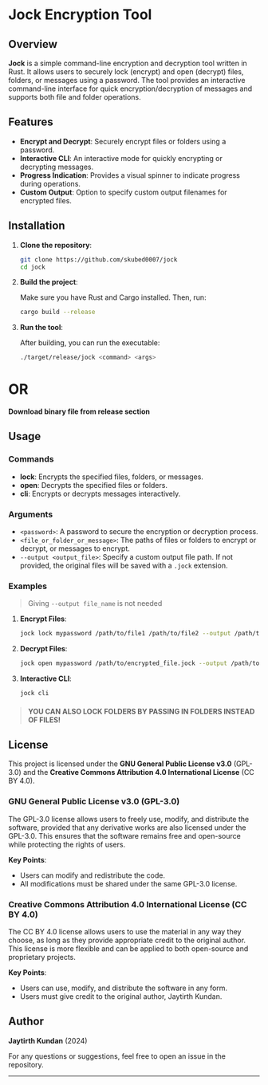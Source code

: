 
# Jock Encryption Tool

## Overview

**Jock** is a simple command-line encryption and decryption tool written in Rust. It allows users to securely lock (encrypt) and open (decrypt) files, folders, or messages using a password. The tool provides an interactive command-line interface for quick encryption/decryption of messages and supports both file and folder operations.

## Features

- **Encrypt and Decrypt**: Securely encrypt files or folders using a password.
- **Interactive CLI**: An interactive mode for quickly encrypting or decrypting messages.
- **Progress Indication**: Provides a visual spinner to indicate progress during operations.
- **Custom Output**: Option to specify custom output filenames for encrypted files.

## Installation

1. **Clone the repository**:

   ```bash
   git clone https://github.com/skubed0007/jock
   cd jock
   ```

2. **Build the project**:

   Make sure you have Rust and Cargo installed. Then, run:

   ```bash
   cargo build --release
   ```

3. **Run the tool**:

   After building, you can run the executable:

   ```bash
   ./target/release/jock <command> <args>
   ```

# OR

**Download binary file from release section**
## Usage

### Commands

- **lock**: Encrypts the specified files, folders, or messages.
- **open**: Decrypts the specified files or folders.
- **cli**: Encrypts or decrypts messages interactively.

### Arguments

- `<password>`: A password to secure the encryption or decryption process.
- `<file_or_folder_or_message>`: The paths of files or folders to encrypt or decrypt, or messages to encrypt.
- `--output <output_file>`: Specify a custom output file path. If not provided, the original files will be saved with a `.jock` extension.

### Examples
> Giving ``--output file_name`` is not needed

1. **Encrypt Files**:

   ```bash
   jock lock mypassword /path/to/file1 /path/to/file2 --output /path/to/encrypted_file
   ```

2. **Decrypt Files**:

   ```bash
   jock open mypassword /path/to/encrypted_file.jock --output /path/to/decrypted_file
   ```

3. **Interactive CLI**:

   ```bash
   jock cli
   ```

> #### YOU CAN ALSO LOCK FOLDERS BY PASSING IN FOLDERS INSTEAD OF FILES!

## License

This project is licensed under the **GNU General Public License v3.0** (GPL-3.0) and the **Creative Commons Attribution 4.0 International License** (CC BY 4.0).

### GNU General Public License v3.0 (GPL-3.0)

The GPL-3.0 license allows users to freely use, modify, and distribute the software, provided that any derivative works are also licensed under the GPL-3.0. This ensures that the software remains free and open-source while protecting the rights of users.

**Key Points**:
- Users can modify and redistribute the code.
- All modifications must be shared under the same GPL-3.0 license.

### Creative Commons Attribution 4.0 International License (CC BY 4.0)

The CC BY 4.0 license allows users to use the material in any way they choose, as long as they provide appropriate credit to the original author. This license is more flexible and can be applied to both open-source and proprietary projects.

**Key Points**:
- Users can use, modify, and distribute the software in any form.
- Users must give credit to the original author, Jaytirth Kundan.

## Author

**Jaytirth Kundan** (2024)

For any questions or suggestions, feel free to open an issue in the repository.

---